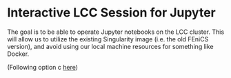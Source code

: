 # Interactive LCC Session for Jupyter

The goal is to be able to operate Jupyter notebooks on the LCC cluster. This will allow us to utilize the existing Singularity image (i.e. the old FEniCS version), and avoid using our local machine resources for something like Docker.

(Following option c [here](https://docs.ccs.uky.edu/display/HPC/Jupyter+Notebook+on+LCC))
